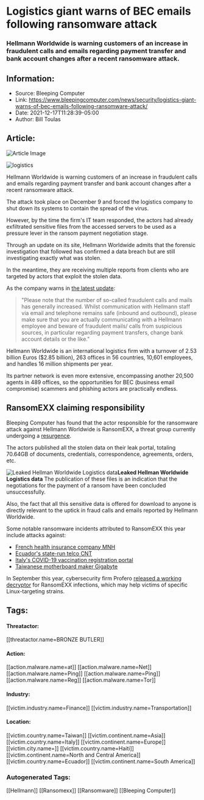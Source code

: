# Logistics giant warns of BEC emails following ransomware attack
### Hellmann Worldwide is warning customers of an increase in fraudulent calls and emails regarding payment transfer and bank account changes after a recent ransomware attack.

## Information:
+ Source: Bleeping Computer
+ Link: https://www.bleepingcomputer.com/news/security/logistics-giant-warns-of-bec-emails-following-ransomware-attack/
+ Date: 2021-12-17T11:28:39-05:00
+ Author: Bill Toulas


## Article:
![Article Image](https://www.bleepstatic.com/content/hl-images/2021/12/17/logistics.jpg)

![logistics](https://www.bleepstatic.com/content/hl-images/2021/12/17/logistics.jpg?rand=1515448231)


Hellmann Worldwide is warning customers of an increase in fraudulent calls and emails regarding payment transfer and bank account changes after a recent ransomware attack.


The attack took place on December 9 and forced the logistics company to shut down its systems to contain the spread of the virus.


However, by the time the firm's IT team responded, the actors had already exfiltrated sensitive files from the accessed servers to be used as a pressure lever in the ransom payment negotiation stage.


Through an update on its site, Hellmann Worldwide admits that the forensic investigation that followed has confirmed a data breach but are still investigating exactly what was stolen.


In the meantime, they are receiving multiple reports from clients who are targeted by actors that exploit the stolen data.


As the company warns in [the latest update](https://www.hellmann.com/en/germany/it-infrastructure#updates):



> 
> "Please note that the number of so-called fraudulent calls and mails has generally increased. Whilst communication with Hellmann staff via email and telephone remains safe (inbound and outbound), please make sure that you are actually communicating with a Hellmann employee and beware of fraudulent mails/ calls from suspicious sources, in particular regarding payment transfers, change bank account details or the like."
> 
> 
> 


Hellmann Worldwide is an international logistics firm with a turnover of 2.53 billion Euros ($2.85 billion), 263 offices in 56 countries, 10,601 employees, and handles 16 million shipments per year.


Its partner network is even more extensive, encompassing another 20,500 agents in 489 offices, so the opportunities for BEC (business email compromise) scammers and phishing actors are practically endless.


RansomEXX claiming responsibility
---------------------------------


Bleeping Computer has found that the actor responsible for the ransomware attack against Hellmann Worldwide is RansomEXX, a threat group currently undergoing a [resurgence](https://reaqta.com/2021/09/the-resurgence-of-ransomexx/).


The actors published all the stolen data on their leak portal, totaling 70.64GB of documents, credentials, correspondence, agreements, orders, etc.



![Leaked Hellman Worldwide Logistics data](https://www.bleepstatic.com/images/news/u/1220909/ransomware/post(1).jpg)**Leaked Hellman Worldwide Logistics data**
The publication of these files is an indication that the negotiations for the payment of a ransom have been concluded unsuccessfully.


Also, the fact that all this sensitive data is offered for download to anyone is directly relevant to the uptick in fraud calls and emails reported by Hellmann Worldwide.


Some notable ransomware incidents attributed to RansomEXX this year include attacks against:


* [French health insurance company MNH](https://www.bleepingcomputer.com/news/security/french-mnh-health-insurance-company-hit-by-ransomexx-ransomware/)
* [Ecuador's state-run telco CNT](https://www.bleepingcomputer.com/news/security/ecuadors-state-run-cnt-telco-hit-by-ransomexx-ransomware/)
* [Italy's COVID-19 vaccination registration portal](https://www.bleepingcomputer.com/news/security/ransomware-attack-hits-italys-lazio-region-affects-covid-19-site/)
* [Taiwanese motherboard maker Gigabyte](https://www.bleepingcomputer.com/news/security/computer-hardware-giant-gigabyte-hit-by-ransomexx-ransomware/)

In September this year, cybersecurity firm Profero [released a working decryptor](https://www.bleepingcomputer.com/news/security/ransomexx-ransomware-linux-encryptor-may-damage-victims-files/) for RansomEXX infections, which may help victims of specific Linux-targeting strains.





## Tags:

#### Threatactor:
[[threatactor.name=BRONZE BUTLER]]

#### Action:
[[action.malware.name=at]] [[action.malware.name=Net]] [[action.malware.name=Ping]] [[action.malware.name=Ping]] [[action.malware.name=Reg]] [[action.malware.name=Tor]]

#### Industry:
[[victim.industry.name=Finance]] [[victim.industry.name=Transportation]]

#### Location:
[[victim.country.name=Taiwan]] [[victim.continent.name=Asia]] [[victim.country.name=Italy]] [[victim.continent.name=Europe]] [[victim.city.name=]] [[victim.country.name=Haiti]] [[victim.continent.name=North and Central America]] [[victim.country.name=Ecuador]] [[victim.continent.name=South America]]

### Autogenerated Tags:
[[Hellmann]] [[Ransomexx]] [[Ransomware]] [[Bleeping Computer]]

